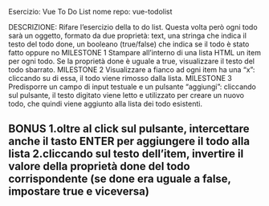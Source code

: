 Esercizio: Vue To Do List
nome repo: vue-todolist

DESCRIZIONE:
Rifare l’esercizio della to do list. Questa volta però ogni todo sarà un oggetto, formato da due proprietà:
text, una stringa che indica il testo del todo
done, un booleano (true/false) che indica se il todo è stato fatto oppure no
MILESTONE 1
Stampare all’interno di una lista HTML un item per ogni todo. Se la proprietà done è uguale a true, visualizzare il testo del todo sbarrato.
MILESTONE 2
Visualizzare a fianco ad ogni item ha una “x”: cliccando su di essa, il todo viene rimosso dalla lista.
MILESTONE 3
Predisporre un campo di input testuale e un pulsante “aggiungi”: cliccando sul pulsante, il testo digitato viene letto e utilizzato per creare un nuovo todo, che quindi viene aggiunto alla lista dei todo esistenti.

BONUS
1.oltre al click sul pulsante, intercettare anche il tasto ENTER per aggiungere il todo alla lista
2.cliccando sul testo dell’item, invertire il valore della proprietà done del todo corrispondente (se done era uguale a false, impostare true e viceversa)
----------------------------------------------------------------
